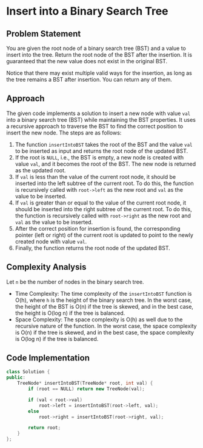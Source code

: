 # Insert into a Binary Search Tree

## Problem Statement

You are given the root node of a binary search tree (BST) and a value to insert into the tree. Return the root node of the BST after the insertion. It is guaranteed that the new value does not exist in the original BST.

Notice that there may exist multiple valid ways for the insertion, as long as the tree remains a BST after insertion. You can return any of them.

## Approach

The given code implements a solution to insert a new node with value `val` into a binary search tree (BST) while maintaining the BST properties. It uses a recursive approach to traverse the BST to find the correct position to insert the new node. The steps are as follows:

1. The function `insertIntoBST` takes the root of the BST and the value `val` to be inserted as input and returns the root node of the updated BST.
2. If the root is `NULL`, i.e., the BST is empty, a new node is created with value `val`, and it becomes the root of the BST. The new node is returned as the updated root.
3. If `val` is less than the value of the current root node, it should be inserted into the left subtree of the current root. To do this, the function is recursively called with `root->left` as the new root and `val` as the value to be inserted.
4. If `val` is greater than or equal to the value of the current root node, it should be inserted into the right subtree of the current root. To do this, the function is recursively called with `root->right` as the new root and `val` as the value to be inserted.
5. After the correct position for insertion is found, the corresponding pointer (left or right) of the current root is updated to point to the newly created node with value `val`.
6. Finally, the function returns the root node of the updated BST.

## Complexity Analysis

Let `n` be the number of nodes in the binary search tree.

- Time Complexity: The time complexity of the `insertIntoBST` function is O(h), where `h` is the height of the binary search tree. In the worst case, the height of the BST is O(n) if the tree is skewed, and in the best case, the height is O(log n) if the tree is balanced.
- Space Complexity: The space complexity is O(h) as well due to the recursive nature of the function. In the worst case, the space complexity is O(n) if the tree is skewed, and in the best case, the space complexity is O(log n) if the tree is balanced.

## Code Implementation

```cpp
class Solution {
public:
    TreeNode* insertIntoBST(TreeNode* root, int val) {
        if (root == NULL) return new TreeNode(val);

        if (val < root->val)
            root->left = insertIntoBST(root->left, val);
        else
            root->right = insertIntoBST(root->right, val);

        return root;
    }
};
